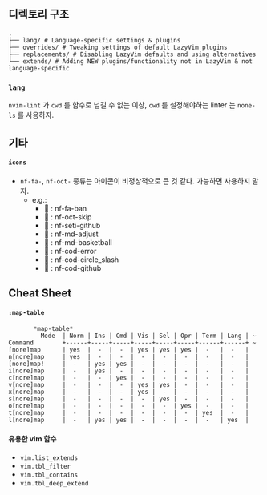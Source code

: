 
## 디렉토리 구조

```
.
├── lang/ # Language-specific settings & plugins
├── overrides/ # Tweaking settings of default LazyVim plugins
├── replacements/ # Disabling LazyVim defaults and using alternatives
└── extends/ # Adding NEW plugins/functionality not in LazyVim & not language-specific
```

### `lang`

`nvim-lint` 가 `cwd` 를 함수로 넘길 수 없는 이상, `cwd` 를 설정해야하는 linter 는 `none-ls` 를 사용하자.

## 기타

#### `icons`

- `nf-fa-`, `nf-oct-` 종류는 아이콘이 비정상적으로 큰 것 같다. 가능하면 사용하지 말자.
  - e.g.:
    -  : nf-fa-ban
    -  : nf-oct-skip
    -  : nf-seti-github
    - 󰀚 : nf-md-adjust
    - 󰠆 : nf-md-basketball
    -  : nf-cod-error
    -  : nf-cod-circle_slash
    -  : nf-cod-github

## Cheat Sheet

#### `:map-table`

```help
       *map-table*
         Mode  | Norm | Ins | Cmd | Vis | Sel | Opr | Term | Lang | ~
Command        +------+-----+-----+-----+-----+-----+------+------+ ~
[nore]map      | yes  |  -  |  -  | yes | yes | yes |  -   |  -   |
n[nore]map     | yes  |  -  |  -  |  -  |  -  |  -  |  -   |  -   |
[nore]map!     |  -   | yes | yes |  -  |  -  |  -  |  -   |  -   |
i[nore]map     |  -   | yes |  -  |  -  |  -  |  -  |  -   |  -   |
c[nore]map     |  -   |  -  | yes |  -  |  -  |  -  |  -   |  -   |
v[nore]map     |  -   |  -  |  -  | yes | yes |  -  |  -   |  -   |
x[nore]map     |  -   |  -  |  -  | yes |  -  |  -  |  -   |  -   |
s[nore]map     |  -   |  -  |  -  |  -  | yes |  -  |  -   |  -   |
o[nore]map     |  -   |  -  |  -  |  -  |  -  | yes |  -   |  -   |
t[nore]map     |  -   |  -  |  -  |  -  |  -  |  -  | yes  |  -   |
l[nore]map     |  -   | yes | yes |  -  |  -  |  -  |  -   | yes  |
```

#### 유용한 vim 함수

- `vim.list_extends`
- `vim.tbl_filter`
- `vim.tbl_contains`
- `vim.tbl_deep_extend`
